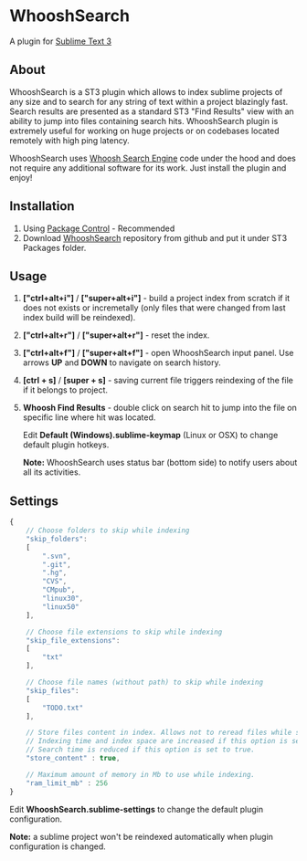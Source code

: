 # WhooshSearch

   A plugin for [Sublime Text 3](http://www.sublimetext.com/)
   

## About

   WhooshSearch is a ST3 plugin which allows to index sublime projects of any size and to search for any string of text within a project blazingly fast. Search results are presented as a standard ST3 "Find Results" view with an ability to jump into files containing search hits. WhooshSearch plugin is extremely useful for working on huge projects or on codebases located remotely with high ping latency.

   WhooshSearch uses [Whoosh Search Engine](https://whoosh.readthedocs.io/en/latest/index.html) code under the hood and does not require any additional software for its work. Just install the plugin and enjoy!
   

## Installation

1. Using [Package Control](https://packagecontrol.io/) - Recommended
2. Download [WhooshSearch](https://github.com/rokartnaz/WhooshSearch) repository from github and put it under ST3 Packages folder.


## Usage

1. **["ctrl+alt+i"]** / **["super+alt+i"]** - build a project index from scratch if it does not exists or incremetally (only files that were changed from last index build will be reindexed).

2. **["ctrl+alt+r"]** / **["super+alt+r"]** - reset the index.

3. **["ctrl+alt+f"]** / **["super+alt+f"]** - open WhooshSearch input panel. Use arrows **UP** and **DOWN** to navigate on search history.

4. **[ctrl + s]** / **[super + s]** - saving current file triggers reindexing of the file if it belongs to project.

5. **Whoosh Find Results** - double click on search hit to jump into the file on specific line where hit was located.


   Edit **Default (Windows).sublime-keymap** (Linux or OSX) to change default plugin hotkeys.

   **Note:** WhooshSearch uses status bar (bottom side) to notify users about all its activities.
   

## Settings

```javascript
{
    // Choose folders to skip while indexing
    "skip_folders":
    [
        ".svn",
        ".git",
        ".hg",
        "CVS",
        "CMpub",
        "linux30",
        "linux50"
    ],

    // Choose file extensions to skip while indexing
    "skip_file_extensions":
    [
        "txt"
    ],

    // Choose file names (without path) to skip while indexing
    "skip_files":
    [
        "TODO.txt"
    ],

    // Store files content in index. Allows not to reread files while searching.
    // Indexing time and index space are increased if this option is set to true.
    // Search time is reduced if this option is set to true.
    "store_content" : true,

    // Maximum amount of memory in Mb to use while indexing.
    "ram_limit_mb" : 256
}
```

   Edit **WhooshSearch.sublime-settings** to change the default plugin configuration.

   **Note:** a sublime project won't be reindexed automatically when plugin configuration is changed.

